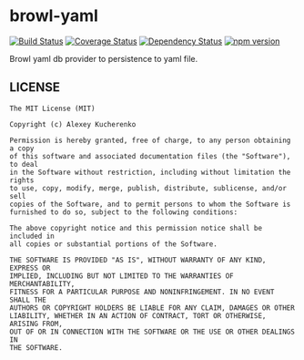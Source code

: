 # browl-yaml

[![Build Status](https://travis-ci.org/killmenot/browl-yaml.svg?branch=master)](https://travis-ci.org/killmenot/browl-yaml) [![Coverage Status](https://coveralls.io/repos/github/killmenot/browl-yaml/badge.svg?branch=master)](https://coveralls.io/github/killmenot/browl-yaml?branch=master) [![Dependency Status](https://david-dm.org/killmenot/browl-yaml.svg)](hhttps://david-dm.org/killmenot/browl-yaml) [![npm version](https://img.shields.io/npm/v/browl-yaml.svg)](https://www.npmjs.com/package/browl-yaml)

Browl yaml db provider to persistence to yaml file.

## LICENSE

    The MIT License (MIT)

    Copyright (c) Alexey Kucherenko

    Permission is hereby granted, free of charge, to any person obtaining a copy
    of this software and associated documentation files (the "Software"), to deal
    in the Software without restriction, including without limitation the rights
    to use, copy, modify, merge, publish, distribute, sublicense, and/or sell
    copies of the Software, and to permit persons to whom the Software is
    furnished to do so, subject to the following conditions:

    The above copyright notice and this permission notice shall be included in
    all copies or substantial portions of the Software.

    THE SOFTWARE IS PROVIDED "AS IS", WITHOUT WARRANTY OF ANY KIND, EXPRESS OR
    IMPLIED, INCLUDING BUT NOT LIMITED TO THE WARRANTIES OF MERCHANTABILITY,
    FITNESS FOR A PARTICULAR PURPOSE AND NONINFRINGEMENT. IN NO EVENT SHALL THE
    AUTHORS OR COPYRIGHT HOLDERS BE LIABLE FOR ANY CLAIM, DAMAGES OR OTHER
    LIABILITY, WHETHER IN AN ACTION OF CONTRACT, TORT OR OTHERWISE, ARISING FROM,
    OUT OF OR IN CONNECTION WITH THE SOFTWARE OR THE USE OR OTHER DEALINGS IN
    THE SOFTWARE.
